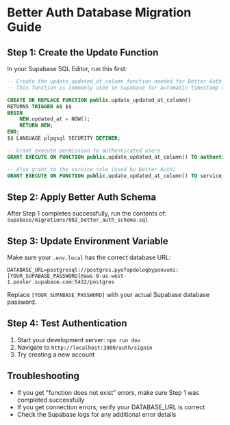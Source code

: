 # Better Auth Database Migration Guide

## Step 1: Create the Update Function

In your Supabase SQL Editor, run this first:

```sql
-- Create the update_updated_at_column function needed for Better Auth
-- This function is commonly used in Supabase for automatic timestamp updates

CREATE OR REPLACE FUNCTION public.update_updated_at_column()
RETURNS TRIGGER AS $$
BEGIN
    NEW.updated_at = NOW();
    RETURN NEW;   
END;
$$ LANGUAGE plpgsql SECURITY DEFINER;

-- Grant execute permission to authenticated users
GRANT EXECUTE ON FUNCTION public.update_updated_at_column() TO authenticated;

-- Also grant to the service role (used by Better Auth)
GRANT EXECUTE ON FUNCTION public.update_updated_at_column() TO service_role;
```

## Step 2: Apply Better Auth Schema

After Step 1 completes successfully, run the contents of:
`supabase/migrations/002_better_auth_schema.sql`

## Step 3: Update Environment Variable

Make sure your `.env.local` has the correct database URL:

```env
DATABASE_URL=postgresql://postgres.pyofapdoloqbyponvumi:[YOUR_SUPABASE_PASSWORD]@aws-0-us-west-1.pooler.supabase.com:5432/postgres
```

Replace `[YOUR_SUPABASE_PASSWORD]` with your actual Supabase database password.

## Step 4: Test Authentication

1. Start your development server: `npm run dev`
2. Navigate to `http://localhost:3000/auth/signin`
3. Try creating a new account

## Troubleshooting

- If you get "function does not exist" errors, make sure Step 1 was completed successfully
- If you get connection errors, verify your DATABASE_URL is correct
- Check the Supabase logs for any additional error details